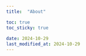 ```yaml
---
title:  "About"

toc: true
toc_sticky: true
 
date: 2024-10-29
last_modified_at: 2024-10-29
---
```

